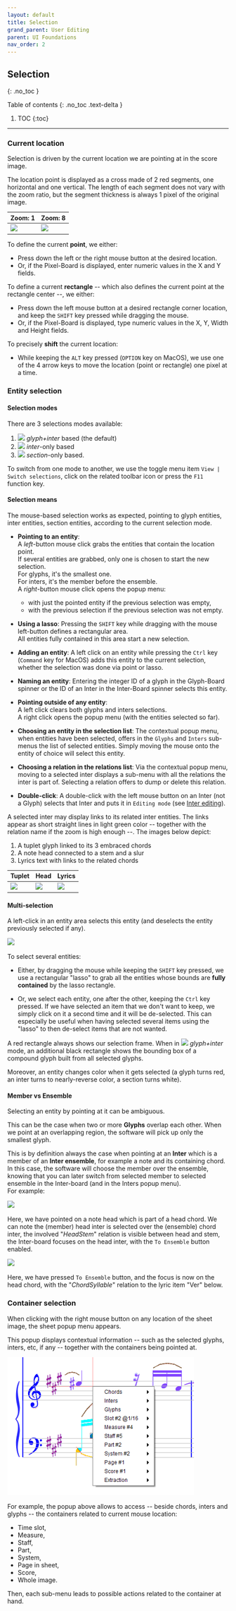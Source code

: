 ```yaml
---
layout: default
title: Selection
grand_parent: User Editing
parent: UI Foundations
nav_order: 2
---
```


## Selection
{: .no_toc }

Table of contents
{: .no_toc .text-delta }

1. TOC
{:toc}
---

### Current location
Selection is driven by the current location we are pointing at in the score image.

The location point is displayed as a cross made of 2 red segments, one horizontal and one vertical.
The length of each segment does not vary with the zoom ratio, but the segment thickness is always
1 pixel of the original image.

| Zoom: 1 | Zoom: 8|
| --- | --- |
|![](../assets/images/current_location.png)|![](../assets/images/current_location_z8.png)|

To define the current **point**, we either:
* Press down the left or the right mouse button at the desired location.
* Or, if the Pixel-Board is displayed, enter numeric values in the X and Y fields.

To define a current **rectangle** -- which also defines the current point at the rectangle center --,
we either:
* Press down the left mouse button at a desired rectangle corner location,
and keep the `SHIFT` key pressed while dragging the mouse.
* Or, if the Pixel-Board is displayed, type numeric values in the X, Y, Width and Height fields.

To precisely **shift** the current location:
* While keeping the `ALT` key pressed (`OPTION` key on MacOS), we use one of the 4 arrow keys
to move the location (point or rectangle) one pixel at a time.

### Entity selection

#### Selection modes

There are 3 selections modes available:
1. ![](../assets/images/font_bitmap.png) _glyph+inter_ based (the default)
2. ![](../assets/images/font_type.png) _inter_-only based
3. ![](../assets/images/kjumpingcube.png) _section_-only based.

To switch from one mode to another, we use the toggle menu item `View | Switch selections`,
click on the related toolbar icon or press the `F11` function key.

#### Selection means

The mouse-based selection works as expected, pointing to glyph entities, inter entities,
section entities, according to the current selection mode.

*   **Pointing to an entity**:   
  A _left_-button mouse click grabs the entities that contain the
    location point.   
    If several entities are grabbed, only one is chosen to start the new selection.  
    For glyphs, it's the smallest one.  
    For inters, it's the member before the ensemble.  
  A _right_-button mouse click opens the popup menu:
    - with just the pointed entity if the previous selection was empty,  
    - with the previous selection if the previous selection was not empty.

*   **Using a lasso**: Pressing the `SHIFT` key while dragging with the mouse left-button defines a
  rectangular area.  
    All entities fully contained in this area start a new selection.

*   **Adding an entity**: A left click on an entity while pressing the `Ctrl` key (`Command` key for MacOS)
    adds this entity to the current selection, whether the selection was done via point or lasso.

*   **Naming an entity**: Entering the integer ID of a glyph in the Glyph-Board spinner or the ID
    of an Inter in the Inter-Board spinner selects this entity.

  - **Pointing outside of any entity**:   
A left click clears both glyphs and inters selections.  
A right click opens the popup menu (with the entities selected so far).

*   **Choosing an entity in the selection list**: The contextual popup menu, when entities have
    been selected, offers in the `Glyphs` and `Inters` sub-menus the list of selected entities.
    Simply moving the mouse onto the entity of choice will select this entity.

*   **Choosing a relation in the relations list**: Via the contextual popup menu, moving to a
    selected inter displays a sub-menu with all the relations the inter is part of.
    Selecting a relation offers to dump or delete this relation.

*   **Double-click**: A double-click with the left mouse button on an Inter (not a Glyph) selects that
   Inter and puts it in `Editing mode` (see [Inter editing](../ui_tools/edit_inter.md)).

A selected inter may display links to its related inter entities.
The links appear as short straight lines in light green color
-- together with the relation name if the zoom is high enough --.
The images below depict:

1. A tuplet glyph linked to its 3 embraced chords
2. A note head connected to a stem and a slur
3. Lyrics text with links to the related chords

| Tuplet | Head | Lyrics |
| --- | --- | --- |
| ![](../assets/images/link_tuplet.png) | ![](../assets/images/link_stem_slur.png) | ![](../assets/images/link_lyrics.png) |

#### Multi-selection

A left-click in an entity area selects this entity (and deselects the entity previously selected if any).

![](../assets/images/multi_select.png)

To select several entities:

* Either, by dragging the mouse while keeping the `SHIFT` key pressed, we use a rectangular "lasso"
to grab all the entities whose bounds are **fully contained** by the lasso rectangle.

* Or, we select each entity, one after the other, keeping the `Ctrl` key pressed.
If we have selected an item that we don't want to keep, we simply click on it a second time
and it will be de-selected.
This can especially be useful when having selected several items using the "lasso" to then
de-select items that are not wanted.

A red rectangle always shows our selection frame.
When in ![](../assets/images/font_bitmap.png) _glyph+inter_ mode, an additional black rectangle
shows the bounding box of a compound glyph built from all selected glyphs.

Moreover, an entity changes color when it gets selected (a glyph turns red, an inter turns to
nearly-reverse color, a section turns white).

#### Member vs Ensemble

Selecting an entity by pointing at it can be ambiguous.

This can be the case when two or more **Glyphs** overlap each other.
When we point at an overlapping region, the software will pick up only the smallest glyph.

This is by definition always the case when pointing at an **Inter** which is a member of an
**Inter ensemble**, for example a note and its containing chord.
In this case, the software will choose the member over the ensemble, knowing that you can later
switch from selected member to selected ensemble in the Inter-board
(and in the Inters popup menu).  
For example:

![](../assets/images/member_selected.png)

Here, we have pointed on a note head which is part of a head chord.
We can note the (member) head inter is selected over the (ensemble) chord inter, the involved "_HeadStem_"
relation is visible between head and stem, the Inter-board focuses on the head inter,
with the `To Ensemble` button enabled.

![](../assets/images/ensemble_selected.png)

Here, we have pressed `To Ensemble` button, and the focus is now on the head chord,
with the "_ChordSyllable_" relation to the lyric item "Ver" below.

### Container selection

When clicking with the right mouse button on any location of the sheet image, the sheet
popup menu appears.

This popup displays contextual information
-- such as the selected glyphs, inters, etc, if any --
together with the containers being pointed at.

![](../assets/images/containers_popup.png)

For example, the popup above allows to access -- beside chords, inters and glyphs --
the containers related to current mouse location:
* Time slot,
* Measure,
* Staff,
* Part,
* System,
* Page in sheet,
* Score,
* Whole image.

Then, each sub-menu leads to possible actions related to the container at hand.
